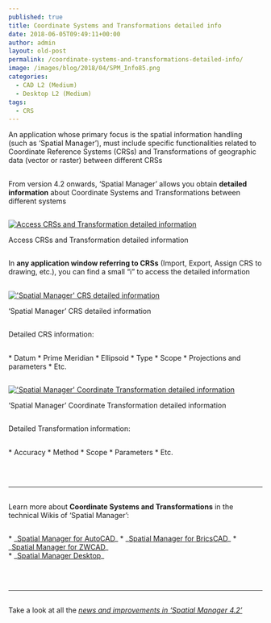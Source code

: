 ```yaml
---
published: true
title: Coordinate Systems and Transformations detailed info
date: 2018-06-05T09:49:11+00:00
author: admin
layout: old-post
permalink: /coordinate-systems-and-transformations-detailed-info/
image: /images/blog/2018/04/SPM_Info85.png
categories:
  - CAD L2 (Medium)
  - Desktop L2 (Medium)
tags:
  - CRS
---
```

<p>
  An application whose primary focus is the spatial information handling (such as &#8216;Spatial Manager&#8217;), must include specific functionalities related to Coordinate Reference Systems (CRSs) and Transformations of geographic data (vector or raster) between different CRSs
</p>

<!--more-->

<h2></h2>
<p>
  From version 4.2 onwards, &#8216;Spatial Manager&#8217; allows you obtain <strong>detailed information</strong> about Coordinate Systems and Transformations between different systems
</p>

<h2>
</h2>

<div>
  <a href="/images/blog/2018/04/SPM_Access_CRS-Trans_Info.png" target="_blank" rel="nofollow"><img src="/images/blog/2018/04/SPM_Access_CRS-Trans_Info.png" alt="Access CRSs and Transformation detailed information" width="553" height="460" srcset="/images/blog/2018/04/SPM_Access_CRS-Trans_Info.png 553w, /images/blog/2018/04/SPM_Access_CRS-Trans_Info-300x250.png 300w" sizes="(max-width: 553px) 100vw, 553px" /></a>
  
  <p>
    Access CRSs and Transformation detailed information
  </p>
</div>

<h2>
</h2>

<p>
  In <strong>any application window referring to CRSs</strong> (Import, Export, Assign CRS to drawing, etc.), you can find a small &#8220;i&#8221; to access the detailed information
</p>

<h2>
</h2>

<div>
  <a href="/images/blog/2018/04/SPM_CRS_Info.png" target="_blank" rel="nofollow"><img src="/images/blog/2018/04/SPM_CRS_Info.png" alt="'Spatial Manager' CRS detailed information" width="747" height="586" srcset="/images/blog/2018/04/SPM_CRS_Info.png 747w, /images/blog/2018/04/SPM_CRS_Info-300x235.png 300w, /images/blog/2018/04/SPM_CRS_Info-624x490.png 624w" sizes="(max-width: 747px) 100vw, 747px" /></a>
  
  <p>
    &#8216;Spatial Manager&#8217; CRS detailed information
  </p>
</div>

<h2>
</h2>

Detailed CRS information:

<h2></h2>
  * Datum
  * Prime Meridian
  * Ellipsoid
  * Type
  * Scope
  * Projections and parameters
  * Etc.

<h2>
</h2>

<div>
  <a href="/images/blog/2018/04/SPM_Transformation_Info.png" target="_blank" rel="nofollow"><img src="/images/blog/2018/04/SPM_Transformation_Info.png" alt="'Spatial Manager' Coordinate Transformation detailed information" width="747" height="361" srcset="/images/blog/2018/04/SPM_Transformation_Info.png 747w, /images/blog/2018/04/SPM_Transformation_Info-300x145.png 300w, /images/blog/2018/04/SPM_Transformation_Info-624x302.png 624w" sizes="(max-width: 747px) 100vw, 747px" /></a>
  
  <p>
    &#8216;Spatial Manager&#8217; Coordinate Transformation detailed information
  </p>
</div>

<h2>
</h2>

Detailed Transformation information:

<h2></h2>
  * Accuracy
  * Method
  * Scope
  * Parameters
  * Etc.

<h2>
</h2>

&nbsp;

* * *

<h2>
</h2>

<p>
  Learn more about <strong>Coordinate Systems and Transformations</strong> in the technical Wikis of &#8216;Spatial Manager&#8217;:
</p>

<h2></h2>
  * _<span><a href="http://wiki.spatialmanager.com/index.php/Spatial_Manager%E2%84%A2_for_AutoCAD_-_FAQs:_Import#How_can_I_define_a_Transformation_of_coordinates.3F" target="_blank" rel="nofollow">Spatial Manager for AutoCAD</a></span>_
  * _<span><a href="http://wiki.spatialmanager.com/index.php/Spatial_Manager%E2%84%A2_for_BricsCAD_-_FAQs:_Import#How_can_I_define_a_Transformation_of_coordinates.3F" target="_blank" rel="nofollow">Spatial Manager for BricsCAD</a></span>_
  * _<span><a href="http://wiki.spatialmanager.com/index.php/Spatial_Manager%E2%84%A2_for_ZWCAD_-_FAQs:_Import#How_can_I_define_a_Transformation_of_coordinates.3F" target="_blank" rel="nofollow">Spatial Manager for ZWCAD</a></span>_<span><br /> </span>
  * _<a href="http://wiki.spatialmanager.com/index.php/Spatial_Manager_Desktop%E2%84%A2_-_FAQs:_Import_and_export#How_can_I_define_a_Transformation_of_coordinates.3F" target="_blank" rel="nofollow">Spatial Manager Desktop</a>_

<h2></h2>
&nbsp;

* * *

<h2>
</h2>

<p>
  Take a look at all the <span><em><a href="/new-spatial-manager-4-2-released" target="_blank" rel="nofollow"><span>news and improvements in &#8216;Spatial Manager 4.2&#8217;</span></a></em></span>
</p>
